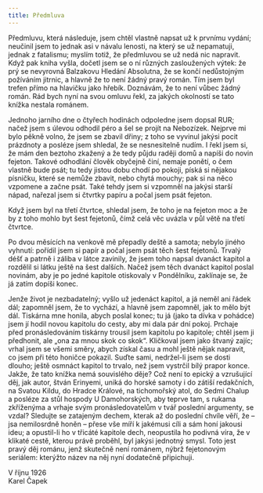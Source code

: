 ```yaml
---
title: Předmluva
---
```


Předmluvu, která následuje, jsem chtěl vlastně napsat už k prvnímu vydání; neučinil jsem to jednak asi v návalu lenosti, na který se už nepamatuji, jednak z fatalismu; myslím totiž, že předmluvou se už nedá nic napravit.
Když pak kniha vyšla, dočetl jsem se o ní různých zasloužených výtek: že prý se nevyrovná Balzakovu Hledání Absolutna, že se končí nedůstojným požíváním jitrnic, a hlavně že to není žádný pravý román.
Tím jsem byl trefen přímo na hlavičku jako hřebík.
Doznávám, že to není vůbec žádný román.
Rád bych nyní na svou omluvu řekl, za jakých okolností se tato knížka nestala románem.

Jednoho jarního dne o čtyřech hodinách odpoledne jsem dopsal
RUR; načež jsem s úlevou odhodil péro a šel se projít na Nebozízek.
Nejprve mi bylo pěkně volno, že jsem se zbavil dřiny; z toho se vyvinul jakýsi pocit prázdnoty a posléze jsem shledal, že se nesnesitelně nudím.
I řekl jsem si, že mám den beztoho zkažený a že tedy půjdu raději domů a napíši do novin fejeton.
Takové odhodlání člověk obyčejně činí, nemaje ponětí, o čem vlastně bude psát; tu tedy jistou dobu chodí po pokoji, píská si nějakou písničku, které se nemůže zbavit, nebo chytá mouchy; pak si na něco vzpomene a začne psát.
Také tehdy jsem si vzpomněl na jakýsi starší nápad, nařezal jsem si čtvrtky papíru a počal jsem psát fejeton.

Když jsem byl na třetí čtvrtce, shledal jsem, že toho je na fejeton moc a že by z toho mohlo byt šest fejetonů, čímž celá věc uvázla v půl větě na třetí čtvrtce.

Po dvou měsících na venkově mě přepadly deště a samota; nebylo jiného vyhnutí: pořídil jsem si papír a počal jsem psát těch šest fejetonů.
Trvalý déšť a patrně i záliba v látce zavinily, že jsem toho napsal dvanáct kapitol a rozdělil si látku ještě na šest dalších.
Načež jsem těch dvanáct kapitol poslal novinám, aby je po jedné kapitole otiskovaly v
Pondělníku, zaklínaje se, že já zatím dopíši konec.

Jenže život je nezbadatelný; vyšlo už jedenáct kapitol, a já neměl ani řádek dál; zapomněl jsem, že to vychází, a hlavně jsem zapomněl, jak to mělo být dál.
Tiskárna mne honila, abych poslal konec; tu já (jako ta dívka v pohádce) jsem jí hodil novou kapitolu do cesty, aby mi dala pár dní pokoj.
Prchaje před pronásledováním tiskárny trousil jsem kapitolu po kapitole; chtěl jsem ji předhonit, ale „ona za mnou skok co skok“.
Kličkoval jsem jako štvaný zajíc; vrhal jsem se všemi směry, abych získal času a mohl ještě nějak napravit, co jsem při této honičce pokazil.
Suďte sami, nedržel-li jsem se dosti dlouho; ještě osmnáct kapitol to trvalo, než jsem vystrčil bílý prapor konce.
Jakže, že tato knížka nemá souvislého děje?
Což není to epický a vzrušující děj, jak autor, štván Erinyemi, uniká do horské samoty i do zátiší redakčních, na Svatou
Kildu, do Hradce Králové, na tichomořský atol, do Sedmi Chalup a posléze za stůl hospody U Damohorských, aby teprve tam, s rukama zkříženýma a vrhaje svým pronásledovatelům v tvář poslední argumenty, se vzdal?
Sledujte se zatajeným dechem, kterak až do poslední chvíle věří, že – jsa nemilosrdně honěn – přese vše míří k jakémusi cíli a sám honí jakousi ideu; a opustil-li ho v třicáté kapitole dech, neopustila ho podivná víra, že v klikaté cestě, kterou právě proběhl, byl jakýsi jednotný smysl.
Toto jest pravý děj románu, jenž skutečně není románem, nýbrž fejetonovým seriálem: kterýžto název na něj nyní dodatečně připichuji.

V říjnu 1926  
Karel Čapek
